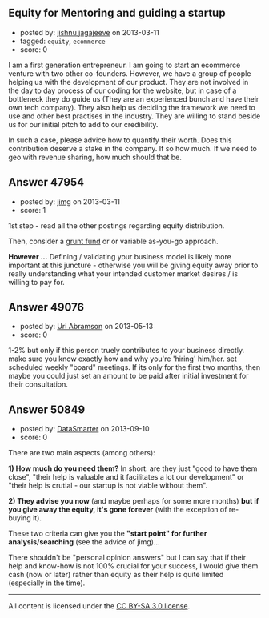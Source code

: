 ## Equity for Mentoring and guiding a startup

- posted by: [jishnu jagajeeve](https://stackexchange.com/users/-1/25422-jishnu-jagajeeve) on 2013-03-11
- tagged: `equity`, `ecommerce`
- score: 0

I am a first generation entrepreneur. I am going to start an ecommerce venture with two other co-founders. However, we have a group of people helping us with the development of our product. They are not involved in the day to day process of our coding for the website, but in case of a bottleneck they do guide us (They are an experienced bunch and have their own tech company). They also help us deciding the framework we need to use and other best practises in the industry. They are willing to stand beside us for our initial pitch to add to our credibility. 

In such a case, please advice how to quantify their worth. Does this contribution deserve a stake in the company. If so how much. If we need to geo with revenue sharing, how much should that be.
                                              


## Answer 47954

- posted by: [jimg](https://stackexchange.com/users/-1/2380-jimg) on 2013-03-11
- score: 1

<p>1st step - read all the other postings regarding equity distribution. </p>

<p>Then, consider a <a href="http://www.businessweek.com/articles/2012-12-18/grunt-funds-are-trending-in-startup-circles" rel="nofollow">grunt fund</a> or or variable as-you-go approach.</p>

<p><strong>However ...</strong> Defining / validating your business model is likely more important at this juncture - otherwise you will be giving equity away prior to really understanding what your intended customer market desires / is willing to pay for.  </p>



## Answer 49076

- posted by: [Uri Abramson](https://stackexchange.com/users/-1/26145-uri-abramson) on 2013-05-13
- score: 0

1-2%  but only if this person truely contributes to your business directly.
make sure you know exactly how and why you're 'hiring' him/her. set scheduled weekly "board" meetings. If its only for the first two months, then maybe you could just set an amount to be paid after initial investment for their consultation.


## Answer 50849

- posted by: [DataSmarter](https://stackexchange.com/users/-1/27274-datasmarter) on 2013-09-10
- score: 0

There are two main aspects (among others):

**1) How much do you need them?** In short: are they just "good to have them close", "their help is valuable and it facilitates a lot our development" or "their help is crutial - our startup is not viable without them".

**2) They advise you now** (and maybe perhaps for some more months) **but if you give away the equity, it's gone forever** (with the exception of re-buying it).

These two criteria can give you the **"start point" for further analysis/searching** (see the advice of jimg)...

There shouldn't be "personal opinion answers" but I can say that if their help and know-how is not 100% crucial for your success, I would give them cash (now or later) rather than equity as their help is quite limited (especially in the time).



---

All content is licensed under the [CC BY-SA 3.0 license](https://creativecommons.org/licenses/by-sa/3.0/).
